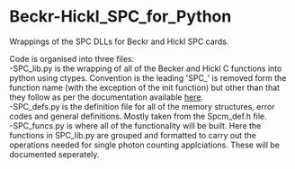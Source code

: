 # Beckr-Hickl_SPC_for_Python
Wrappings of the SPC DLLs for Beckr and Hickl SPC cards.</br>

Code is organised into three files:</br>
-SPC_lib.py is the wrapping of all of the Becker and Hickl C functions into python using ctypes. Convention is the leading 'SPC_' is removed form the function name (with the exception of the init function) but other than that they follow as per the documentation available [here](https://www.becker-hickl.com/wp-content/uploads/2018/12/opm-SPCM-DLL.pdf).</br>
-SPC_defs.py is the definition file for all of the memory structures, error codes and general definitions. Mostly taken from the Spcm_def.h file.</br>
-SPC_funcs.py is where all of the functionality will be built. Here the functions in SPC_lib.py are grouped and formatted to carry out the operations needed for single photon counting applciations. These will be documented seperately.</br>
